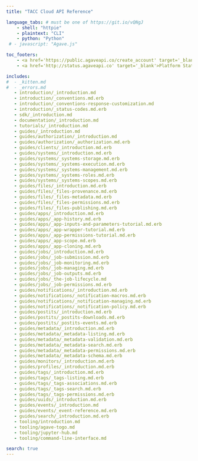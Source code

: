 ```yaml
---
title: "TACC Cloud API Reference"

language_tabs: # must be one of https://git.io/vQNgJ
    - shell: "httpie"
    - plaintext: "CLI"
    - python: "Python"
 # - javascript: "Agave.js"

toc_footers:
    - <a href='https://public.agaveapi.co/create_account' target='_blank'>Create an Account</a>
    - <a href='http://status.agaveapi.co' target='_blank'>Platform Status</a>

includes:
#  - _kitten.md
#  - _errors.md
   - introduction/_introduction.md
   - introduction/_conventions.md.erb
   - introduction/_conventions-response-customization.md
   - introduction/_status-codes.md.erb
   - sdk/_introduction.md
   - documentation/_introduction.md
   - tutorials/_introduction.md
   - guides/_introduction.md
   - guides/authorization/_introduction.md
   - guides/authorization/_authorization.md.erb
   - guides/clients/_introduction.md.erb
   - guides/systems/_introduction.md.erb
   - guides/systems/_systems-storage.md.erb
   - guides/systems/_systems-execution.md.erb
   - guides/systems/_systems-management.md.erb
   - guides/systems/_systems-roles.md.erb
   - guides/systems/_systems-scopes.md.erb
   - guides/files/_introduction.md.erb
   - guides/files/_files-provenance.md.erb
   - guides/files/_files-metadata.md.erb
   - guides/files/_files-permissions.md.erb
   - guides/files/_files-publishing.md.erb
   - guides/apps/_introduction.md.erb
   - guides/apps/_app-history.md.erb
   - guides/apps/_app-inputs-and-parameters-tutorial.md.erb
   - guides/apps/_app-wrapper-tutorial.md.erb
   - guides/apps/_app-permissions-tutorial.md.erb
   - guides/apps/_app-scope.md.erb
   - guides/apps/_app-cloning.md.erb
   - guides/jobs/_introduction.md.erb
   - guides/jobs/_job-submission.md.erb
   - guides/jobs/_job-monitoring.md.erb
   - guides/jobs/_job-managing.md.erb
   - guides/jobs/_job-outputs.md.erb
   - guides/jobs/_the-job-lifecycle.md
   - guides/jobs/_job-permissions.md.erb
   - guides/notifications/_introduction.md.erb
   - guides/notifications/_notification-macros.md.erb
   - guides/notifications/_notification-managing.md.erb
   - guides/notifications/_notification-policy.md.erb
   - guides/postits/_introduction.md.erb
   - guides/postits/_postits-downloads.md.erb
   - guides/postits/_postits-events.md.erb
   - guides/metadata/_introduction.md.erb
   - guides/metadata/_metadata-listing.md.erb
   - guides/metadata/_metadata-validation.md.erb
   - guides/metadata/_metadata-search.md.erb
   - guides/metadata/_metadata-permissions.md.erb
   - guides/metadata/_metadata-schema.md.erb
   - guides/monitors/_introduction.md.erb
   - guides/profiles/_introduction.md.erb
   - guides/tags/_introduction.md.erb
   - guides/tags/_tags-listing.md.erb
   - guides/tags/_tags-associations.md.erb
   - guides/tags/_tags-search.md.erb
   - guides/tags/_tags-permissions.md.erb
   - guides/uuids/_introduction.md.erb
   - guides/events/_introduction.md
   - guides/events/_event-reference.md.erb
   - guides/search/_introduction.md.erb
   - tooling/introduction.md
   - tooling/agave-togo.md
   - tooling/jupyter-hub.md
   - tooling/command-line-interface.md

search: true
---
```

